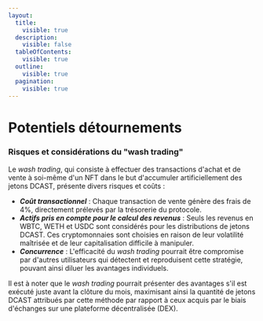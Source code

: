 ```yaml
---
layout:
  title:
    visible: true
  description:
    visible: false
  tableOfContents:
    visible: true
  outline:
    visible: true
  pagination:
    visible: true
---
```


# Potentiels détournements

### Risques et considérations du "wash trading"

Le _wash trading_, qui consiste à effectuer des transactions d'achat et de vente à soi-même d'un NFT dans le but d'accumuler artificiellement des jetons DCAST, présente divers risques et coûts :

* _**Coût transactionnel**_ : Chaque transaction de vente génère des frais de 4%, directement prélevés par la trésorerie du protocole.
* _**Actifs pris en compte pour le calcul des revenus**_ : Seuls les revenus en WBTC, WETH et USDC sont considérés pour les distributions de jetons DCAST. Ces cryptomonnaies sont choisies en raison de leur volatilité maîtrisée et de leur capitalisation difficile à manipuler.
* _**Concurrence**_ : L'efficacité du _wash trading_ pourrait être compromise par d'autres utilisateurs qui détectent et reproduisent cette stratégie, pouvant ainsi diluer les avantages individuels.

Il est à noter que le _wash trading_ pourrait présenter des avantages s'il est exécuté juste avant la clôture du mois, maximisant ainsi la quantité de jetons DCAST attribués par cette méthode par rapport à ceux acquis par le biais d'échanges sur une plateforme décentralisée (DEX).

